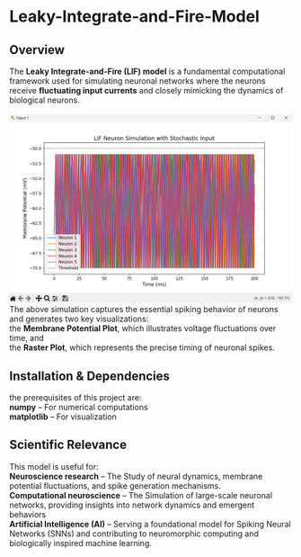 # Leaky-Integrate-and-Fire-Model
## Overview
The **Leaky Integrate-and-Fire (LIF) model** is a fundamental computational framework used for simulating neuronal networks where the neurons receive **fluctuating input currents** and closely mimicking the dynamics of biological neurons. <br>
 <br>
![alt text](https://github.com/MrinmayiVerma/Leaky-Integrate-and-Fire-Model/blob/main/LIF_graph.png)
The above simulation captures the essential spiking behavior of neurons and generates two key visualizations: <br>
the **Membrane Potential Plot**, which illustrates voltage fluctuations over time, and<br>
the **Raster Plot**, which represents the precise timing of neuronal spikes.<br>
## Installation & Dependencies
 the prerequisites of this project are:<br>
 **numpy** – For numerical computations<br>
 **matplotlib** – For visualization<br>

## Scientific Relevance
  This model is useful for:<br>
   **Neuroscience research** – The Study of neural dynamics, membrane potential fluctuations, and spike generation mechanisms. <br>
   **Computational neuroscience** – The Simulation of large-scale neuronal networks, providing insights into network dynamics and emergent behaviors <br>
   **Artificial Intelligence (AI)** –  Serving a foundational model for Spiking Neural Networks (SNNs) and contributing to neuromorphic computing and biologically inspired machine learning. <br>
